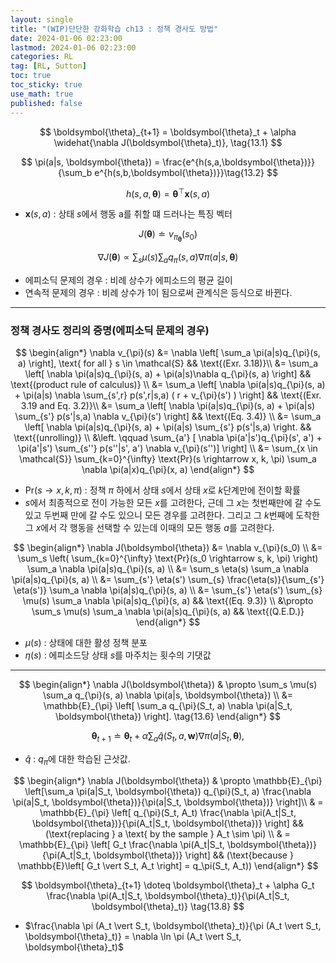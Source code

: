 ```yaml
---
layout: single
title: "(WIP)단단한 강화학습 ch13 : 정책 경사도 방법"
date: 2024-01-06 02:23:00
lastmod: 2024-01-06 02:23:00
categories: RL
tag: [RL, Sutton]
toc: true
toc_sticky: true
use_math: true
published: false
---
```


$$
\boldsymbol{\theta}_{t+1} = \boldsymbol{\theta}_t + \alpha \widehat{\nabla J(\boldsymbol{\theta}_t)}, \tag{13.1}
$$

$$
\pi(a|s, \boldsymbol{\theta}) = \frac{e^{h(s,a,\boldsymbol{\theta})}}{\sum_b e^{h(s,b,\boldsymbol{\theta})}}\tag{13.2}
$$

$$
h(s, a, \boldsymbol{\theta}) = \boldsymbol{\theta}^\top \mathbf{x}(s, a) \tag{13.3}
$$

* $\mathbf{x}(s, a)$ : 상태 $s$에서 행동 a를 취할 떄 드러나는 특징 벡터

$$
J(\boldsymbol{\theta}) \doteq v_{\pi_{\boldsymbol{\theta}}}(s_0) \tag{13.4}
$$

$$
\nabla J(\boldsymbol{\theta}) \propto \sum_s \mu(s) \sum_a q_{\pi}(s, a) \nabla \pi(a|s, \boldsymbol{\theta})\tag{13.5}
$$

* 에피소딕 문제의 경우 : 비례 상수가 에피소드의 평균 길이
* 연속적 문제의 경우 : 비례 상수가 1이 됨으로써 관계식은 등식으로 바뀐다.

---

### 정책 경사도 정리의 증명(에피소딕 문제의 경우)

$$
\begin{align*}
\nabla v_{\pi}(s) &= \nabla \left[ \sum_a \pi(a|s)q_{\pi}(s, a) \right], \text{ for all } s \in \mathcal{S} && \text{(Exr. 3.18)}\\
&= \sum_a \left[ \nabla \pi(a|s)q_{\pi}(s, a) + \pi(a|s)\nabla q_{\pi}(s, a) \right] && \text{(product rule of calculus)} \\
&= \sum_a \left[ \nabla \pi(a|s)q_{\pi}(s, a) + \pi(a|s) \nabla \sum_{s',r} p(s',r|s,a) ( r + v_{\pi}(s') ) \right]  && \text{(Exr. 3.19 and Eq. 3.2)}\\
&= \sum_a \left[ \nabla \pi(a|s)q_{\pi}(s, a) + \pi(a|s) \sum_{s'} p(s'|s,a) \nabla v_{\pi}(s') \right] && \text{(Eq. 3.4)} \\
&= \sum_a \left[ \nabla \pi(a|s)q_{\pi}(s, a) + \pi(a|s) \sum_{s'} p(s'|s,a) \right. && \text{(unrolling)} \\
&\left. \qquad  \sum_{a'} [ \nabla \pi(a'|s')q_{\pi}(s', a') + \pi(a'|s') \sum_{s''} p(s''|s', a') \nabla v_{\pi}(s'')] \right] \\
&= \sum_{x \in \mathcal{S}} \sum_{k=0}^{\infty} \text{Pr}(s \rightarrow x, k, \pi) \sum_a \nabla \pi(a|x)q_{\pi}(x, a)
\end{align*}
$$

* $\text{Pr}(s \rightarrow x, k, \pi)$ : 정책 $\pi$ 하에서 상태 $s$에서 상태 $x$로 $k$단계만에 전이할 확률
* $s$에서 최종적으로 전이 가능한 모든 $x$를 고려한다, 근데 그 $x$는 첫번째만에 갈 수도 있고 두번째 만에 갈 수도 있으니 모든 경우를 고려한다. 그리고 그 $k$번째에 도착한 그 $x$에서 각 행동을 선택할 수 있는데 이때의 모든 행동 $a$를 고려한다.

$$
\begin{align*}
\nabla J(\boldsymbol{\theta}) &= \nabla v_{\pi}(s_0) \\
&= \sum_s \left( \sum_{k=0}^{\infty} \text{Pr}(s_0 \rightarrow s, k, \pi) \right) \sum_a \nabla \pi(a|s)q_{\pi}(s, a) \\
&= \sum_s \eta(s) \sum_a \nabla \pi(a|s)q_{\pi}(s, a) \\
&= \sum_{s'} \eta(s') \sum_{s} \frac{\eta(s)}{\sum_{s'} \eta(s')} \sum_a \nabla \pi(a|s)q_{\pi}(s, a) \\
&= \sum_{s'} \eta(s') \sum_{s} \mu(s) \sum_a \nabla \pi(a|s)q_{\pi}(s, a) && \text{(Eq. 9.3)} \\
&\propto \sum_s \mu(s) \sum_a \nabla \pi(a|s)q_{\pi}(s, a) && \text{(Q.E.D.)}
\end{align*}
$$

* $\mu(s)$ : 상태에 대한 활성 정책 분포
* $\eta(s)$ : 에피소드당 상태 $s$를 마주치는 횟수의 기댓값

---

$$
\begin{align*}
  \nabla J(\boldsymbol{\theta}) & \propto \sum_s \mu(s) \sum_a q_{\pi}(s, a) \nabla \pi(a|s, \boldsymbol{\theta}) \\ 
  &= \mathbb{E}_{\pi} \left[ \sum_a q_{\pi}(S_t, a) \nabla \pi(a|S_t, \boldsymbol{\theta}) \right]. \tag{13.6}
\end{align*}
$$

$$
\boldsymbol{\theta}_{t+1} \doteq \boldsymbol{\theta}_t + \alpha \sum_a \hat{q}(S_t, a, \mathbf{w}) \nabla \pi(a|S_t, \boldsymbol{\theta}), \tag{13.7}
$$

* $\hat{q}$ : $q_\pi$에 대한 학습된 근삿값.

$$
\begin{align*}
\nabla J(\boldsymbol{\theta}) & \propto \mathbb{E}_{\pi} \left[\sum_a \pi(a|S_t, \boldsymbol{\theta}) q_{\pi}(S_t, a) \frac{\nabla \pi(a|S_t, \boldsymbol{\theta})}{\pi(a|S_t, \boldsymbol{\theta})} \right]\\
& = \mathbb{E}_{\pi} \left[ q_{\pi}(S_t, A_t) \frac{\nabla \pi(A_t|S_t, \boldsymbol{\theta})}{\pi(A_t|S_t, \boldsymbol{\theta})} \right] && (\text{replacing } a \text{ by the sample } A_t \sim \pi) \\
& = \mathbb{E}_{\pi} \left[ G_t \frac{\nabla \pi(A_t|S_t, \boldsymbol{\theta})}{\pi(A_t|S_t, \boldsymbol{\theta})} \right] && (\text{because } \mathbb{E}\left[ G_t \vert S_t, A_t \right] = q_\pi(S_t, A_t))
\end{align*}
$$

$$
\boldsymbol{\theta}_{t+1} \doteq \boldsymbol{\theta}_t + \alpha G_t \frac{\nabla \pi(A_t|S_t, \boldsymbol{\theta}_t)}{\pi(A_t|S_t, \boldsymbol{\theta}_t)} \tag{13.8}
$$

* $\frac{\nabla \pi (A_t \vert S_t, \boldsymbol{\theta}_t)}{\pi (A_t \vert S_t, \boldsymbol{\theta}_t)} = \nabla \ln \pi (A_t \vert S_t, \boldsymbol{\theta}_t)$